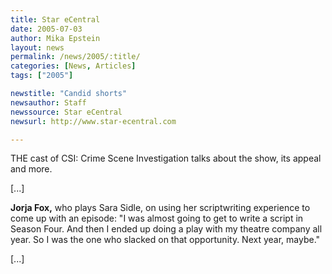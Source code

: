 ```yaml
---
title: Star eCentral
date: 2005-07-03
author: Mika Epstein
layout: news
permalink: /news/2005/:title/
categories: [News, Articles]
tags: ["2005"]

newstitle: "Candid shorts"
newsauthor: Staff  
newssource: Star eCentral  
newsurl: http://www.star-ecentral.com  

---
```

THE cast of CSI: Crime Scene Investigation talks about the show, its appeal and more.

[...]

**Jorja Fox,** who plays Sara Sidle, on using her scriptwriting experience to come up with an episode: "I was almost going to get to write a script in Season Four. And then I ended up doing a play with my theatre company all year. So I was the one who slacked on that opportunity. Next year, maybe."

[...]

